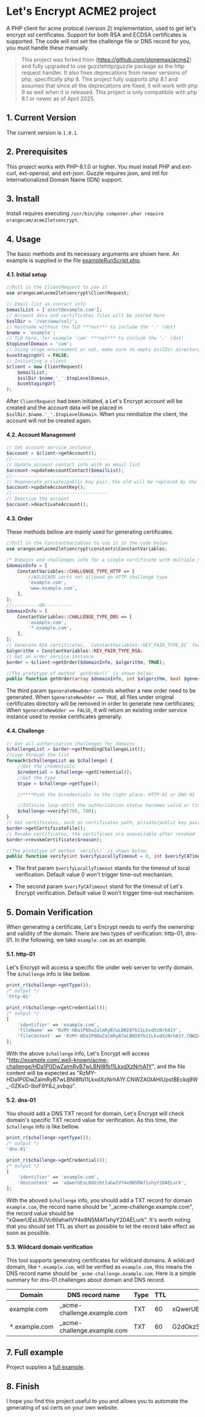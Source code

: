 # Let's Encrypt ACME2 project

A PHP client for acme protocal (version 2) implementation, used to get let's encrypt ssl certificates. Support for both RSA and ECDSA certificates is supported. The code will not set the challenge file or DNS record for you, you must handle these manually.

> This project was forked from (https://github.com/stonemax/acme2) and fully upgraded to use guzzlehttp/guzzle package as the http request handler. It also fixes deprecations from newer versions of php, specifically php 8. This project fully supports php 8.1 and assumes that since all the deprecations are fixed, it will work with php 9 as well when it is released. This project is only compatibile with php 8.1 or newer as of April 2025.

## 1. Current Version

The current version is `1.0.1`.

## 2. Prerequisites

This project works with PHP-8.1.0 or higher. You must install PHP and ext-curl, ext-openssl, and ext-json. Guzzle requires json, and intl for Internationalized Domain Name (IDN) support.

## 3. Install

Install requires executing `/usr/bin/php composer.phar require orangecam/acme2letsencrypt`.

## 4. Usage

The basic methods and its necessary arguments are shown here. An example is supplied in the file [exampleRunScript.php](https://github.com/orangecam/acme2letsencrypt/blob/master/exampleRunScript.php).

#### 4.1. Initial setup

```php
//Pull in the ClientRequest to use it
use orangecam\acme2letsencrypt\ClientRequest;

// Email list as contact info
$emailList = ['alert@example.com'];
// Account data and certificates files will be stored here
$sslDir = '/var/www/ssl/';
// Hostname without the TLD ***not*** to include the '.' (dot)
$name = 'example';
// TLD here, for example 'com' ***not*** to include the '.' (dot)
$topLevelDomain = 'com';
// Using stage environment or not, make sure to empty $sslDir directory after you change from staging/test server to the real one
$useStagingUrl = FALSE;
// Initiating a client
$client = new ClientRequest(
	$emailList,
	$sslDir.$name.'_'.$topLevelDomain,
	$useStagingUrl
);
```
After `ClientRequest` had been initiated, a Let's Encrypt account will be created and the account data will be placed in ` $sslDir.$name.'_'.$topLevelDomain`.
When you reinitialize the client, the account will not be created again.

#### 4.2. Account Management

```php
// Get account service instance
$account = $client->getAccount();
//-----------------------------------
// Update account contact info with an email list
$account->updateAccountContact($emailList);
//-----------------------------------
// Regenerate private/public key pair，the old will be replaced by the new
$account->updateAccountKey();
//-----------------------------------
// Deactive the account
$account->deactivateAccount();
```

#### 4.3. Order
These methods bellow are mainly used for generating certificates.

```php
//Pull in the ConstantVariables to use it in the code below
use orangecam\acme2letsencrypt\constants\ConstantVariables;

/* Domains and challenges info for a single certificate with multiple SAN: abc.example.com, *.example.com and example.com */
$domainInfo = [
	ConstantVariables::CHALLENGE_TYPE_HTTP => [
		//WILDCARD certs not allowed on HTTP challenge type
		'example.com',
		'www.example.com',
	],
];
//----------OR----------
$domainInfo = [
	ConstantVariables::CHALLENGE_TYPE_DNS => [
		'example.com',
		'*.example.com',
	],
];
// Generate RSA certificates, `ConstantVariables::KEY_PAIR_TYPE_EC` for ECDSA certificates
$algorithm = ConstantVariables::KEY_PAIR_TYPE_RSA;
// Get an order service instance
$order = $client->getOrder($domainInfo, $algorithm, TRUE);
```

```php
//The prototype of method `getOrder()` is shown below:
public function getOrder(array $domainInfo, int $algorithm, bool $generateNewOder = TRUE): OrderService
```

The third param `$generateNewOder` controls whether a new order need to be generated. When `$generateNewOder == TRUE`, all files under original certificates directory will be removed in order to generate new certificates; When `$generateNewOder == FALSE`, it will return an existing order service instance used to revoke certificates generally.

#### 4.4. Challenge

```php
// Get all authorization challenges for domains
$challengeList = $order->getPendingChallengeList();
//Loop through the list
foreach($challengeList as $challenge) {
	//Get the credentials
	$credential = $challenge->getCredential();
	//Get the type
	$type = $challenge->getType();

	//****Push the $credentials to the right place. HTTP-01 or DNS-01

	//Infinite loop until the authorization status becomes valid or timeout has been reached
	$challenge->verify(700, 700);
}
// Get certificates, such as certificates path, private/public key pair path, valid time
$order->getCertificateFile();
// Revoke certificates, the certificaes ara unavailable after revoked
$order->revokeCertificate($reason);
```

```php
//The prototype of method `verify()` is shown below:
public function verify(int $verifyLocallyTimeout = 0, int $verifyCATimeout = 0): bool
```
* The first param `$verifyLocallyTimeout` stands for the timeout of local verification. Default value 0 won't trigger time-out mechanism.

* The second param `$verifyCATimeout` stand for the timeout of Let's Encrypt verification. Default value 0 won't trigger time-out mechanism.

## 5. Domain Verification
When generating a certificate, Let's Encrypt needs to verify the ownership and validity of the domain. There are two types of verification: http-01, dns-01.
In the following, we take `example.com` as an example.

#### 5.1. http-01
Let's Encrypt will access a specific file under web server to verify domain. The `$challenge` info is like bellow.

```php
print_r($challenge->getType());
/* output */
'http-01'

print_r($challenge->getCredential());
/* output */
[
	'identifier' => 'example.com',
	'fileName' => 'RzMY-HDa1P0DwZalmRyB7wLBNI8fb11LkxdXzNrhA1Y',
	'fileContent' => 'RzMY-HDa1P0DwZalmRyB7wLBNI8fb11LkxdXzNrhA1Y.CNWZAGtAHIUpstBEckq9W_-0ZKxO-IbxF9Y8J_svbqo',
];
```

With the above `$challenge` info, Let's Encrypt will access "http://example.com/.well-known/acme-challenge/HDa1P0DwZalmRyB7wLBNI8fb11LkxdXzNrhA1Y", and the file content will be expected as "RzMY-HDa1P0DwZalmRyB7wLBNI8fb11LkxdXzNrhA1Y.CNWZAGtAHIUpstBEckq9W_-0ZKxO-IbxF9Y8J_svbqo".

#### 5.2. dns-01
You should add a DNS TXT record for domain, Let's Encrypt will check domain's specific TXT record value for verification.
As this time, the `$challenge` info is like bellow.

```php
print_r($challenge->getType());
/* output */
'dns-01'

print_r($challenge->getCredential());
/* output */
[
	'identifier' => 'example.com',
	'dnsContent' => 'xQwerUEsL8UVc6tIahwIVY4e8N5MAf1xhyY20AELurk',
];
```

With the aboved `$challenge` info, you should add a TXT record for domain `example.com`, the record name should be "_acme-challenge.example.com", the record value should be "xQwerUEsL8UVc6tIahwIVY4e8N5MAf1xhyY20AELurk".
It's worth noting that you should set TTL as short as possible to let the record take effect as soon as possible.

#### 5.3. Wildcard domain verification
This tool supports generating certificates for wildcard domains.
A wildcard domain, like `*.example.com`, will be verified as `example.com`, this means the DNS record name should be `_acme-challenge.example.com`.
Here is a simple summary for dns-01 challenges about domain and DNS record.

|       Domain       |         DNS record name          | Type | TTL |       DNS record value(just examples)       |
| ------------------ | -------------------------------- | ---- | --- | ------------------------------------------- |
| example.com        | \_acme-challenge.example.com     | TXT  |  60 | xQwerUEsL8UVc6tIahwIVY4e8N5MAf1xhyY20AELurk |
| \*.example.com     | \_acme-challenge.example.com     | TXT  |  60 | G2dOkzSjW3ohib5doPRDrz5a5l8JB1qU8CxURtzF7aE |

## 7. Full example
Project supplies a [full example](https://github.com/orangecam/acme2letsencrypt/blob/master/exampleRunScript.php).

## 8. Finish
I hope you find this project useful to you and allows you to automate the generating of ssl certs on your own website.
